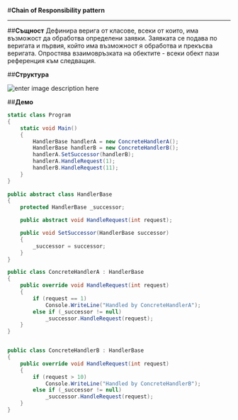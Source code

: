 #**Chain of Responsibility pattern**


----------
##**Същност**
Дефинира верига от класове, всеки от които, има възможост да обработва определени заявки. Заявката се подава по веригата и първия, който има възможност я обработва и прекъсва веригата. 
Опростява взаимовръзката на обектите - всеки обект пази референция към следващия. 

##**Структура**

![enter image description here](https://github.com/tokera/TelerikAcademyHomeworks/blob/master/HighQualityCode/BehavioralPatterns\images\chain_of_responsibility.jpg)

##**Демо**
```cs
static class Program
{
    static void Main()
    {
        HandlerBase handlerA = new ConcreteHandlerA();
        HandlerBase handlerB = new ConcreteHandlerB();
        handlerA.SetSuccessor(handlerB);
        handlerA.HandleRequest(1);
        handlerB.HandleRequest(11);
    }
}
 
public abstract class HandlerBase
{
    protected HandlerBase _successor;

    public abstract void HandleRequest(int request);

    public void SetSuccessor(HandlerBase successor)
    {
        _successor = successor;
    }
}

public class ConcreteHandlerA : HandlerBase
{
    public override void HandleRequest(int request)
    {
        if (request == 1)
            Console.WriteLine("Handled by ConcreteHandlerA");
        else if (_successor != null)
            _successor.HandleRequest(request);
    }
}


public class ConcreteHandlerB : HandlerBase
{
    public override void HandleRequest(int request)
    {
        if (request > 10)
            Console.WriteLine("Handled by ConcreteHandlerB");
        else if (_successor != null)
            _successor.HandleRequest(request);
    }
}
```